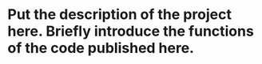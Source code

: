 # Put the description of the project here. Briefly introduce the functions of the code published here.